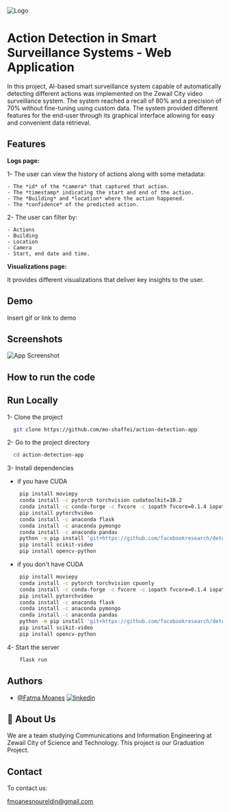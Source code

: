 ![Logo](https://www.theigclub.com/wp-content/uploads/2020/12/IMG-20210123-WA0130.jpg)

# Action Detection in Smart Surveillance Systems - Web Application

In this project, AI-based smart surveillance system capable of automatically detecting different actions was implemented on the Zewail City video surveillance system.
The system reached a recall of 80% and a precision of 70% without fine-tuning using custom data. The system provided different features for the end-user through its graphical interface allowing for easy and convenient data retrieval.


## Features

**Logs page:**


1- The user can view the history of actions along with some metadata:

    - The *id* of the *camera* that captured that action.
    - The *timestamp* indicating the start and end of the action.
    - The *Building* and *location* where the action happened.
    - The *confidence* of the predicted action.

2- The user can filter by:

    - Actions
    - Building
    - Location 
    - Camera 
    - Start, end date and time.

**Visualizations page:**

It provides different visualizations that deliver key insights to the user.

## Demo

Insert gif or link to demo


## Screenshots

![App Screenshot](https://via.placeholder.com/468x300?text=App+Screenshot+Here)


## How to run the code


## Run Locally

1- Clone the project

```bash
  git clone https://github.com/mo-shaffei/action-detection-app
```

2- Go to the project directory

```bash
  cd action-detection-app
```

3- Install dependencies


- if you have CUDA

```bash
    pip install moviepy
    conda install -c pytorch torchvision cudatoolkit=10.2
    conda install -c conda-forge -c fvcore -c iopath fvcore=0.1.4 iopath
    pip install pytorchvideo
    conda install -c anaconda flask
    conda install -c anaconda pymongo
    conda install -c anaconda pandas
    python -m pip install 'git+https://github.com/facebookresearch/detectron2.git'
    pip install scikit-video
    pip install opencv-python
```
    
- if you don't have CUDA

```bash
    pip install moviepy
    conda install -c pytorch torchvision cpuonly
    conda install -c conda-forge -c fvcore -c iopath fvcore=0.1.4 iopath
    pip install pytorchvideo
    conda install -c anaconda flask
    conda install -c anaconda pymongo
    conda install -c anaconda pandas
    python -m pip install 'git+https://github.com/facebookresearch/detectron2.git'
    pip install scikit-video
    pip install opencv-python
```

4- Start the server

```bash
    flask run
```


## Authors

- [@Fatma Moanes](https://www.github.com/Fatma-Moanes) [![linkedin](https://img.shields.io/badge/linkedin-0A66C2?style=for-the-badge&logo=linkedin&logoColor=white)](https://www.linkedin.com/in/fatma-moanes/)





## 🚀 About Us
We are a team studying Communications and Information Engineering at Zewail City of Science and Technology. This project is our Graduation Project.

## Contact

To contact us:

fmoanesnoureldin@gmail.com


